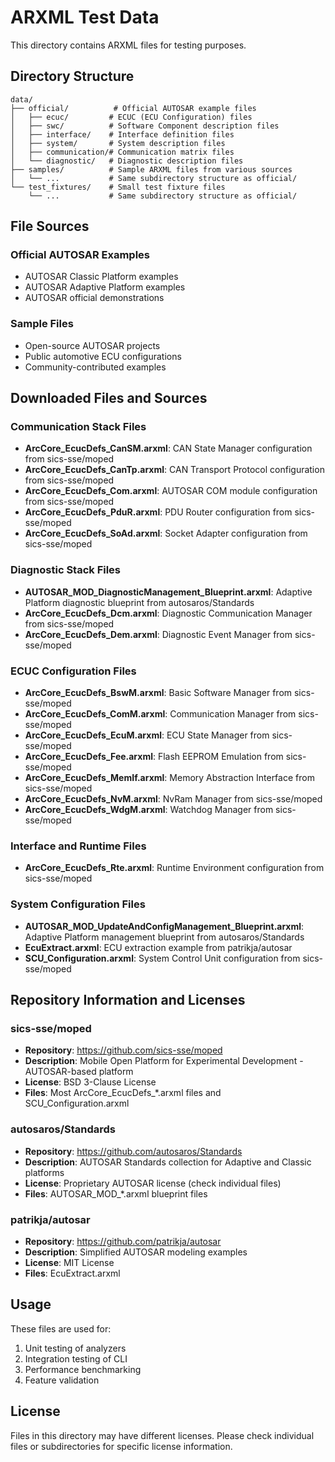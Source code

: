 # ARXML Test Data

This directory contains ARXML files for testing purposes.

## Directory Structure

```
data/
├── official/          # Official AUTOSAR example files
│   ├── ecuc/         # ECUC (ECU Configuration) files
│   ├── swc/          # Software Component description files
│   ├── interface/    # Interface definition files
│   ├── system/       # System description files
│   ├── communication/# Communication matrix files
│   └── diagnostic/   # Diagnostic description files
├── samples/          # Sample ARXML files from various sources
│   └── ...           # Same subdirectory structure as official/
└── test_fixtures/    # Small test fixture files
    └── ...           # Same subdirectory structure as official/
```

## File Sources

### Official AUTOSAR Examples
- AUTOSAR Classic Platform examples
- AUTOSAR Adaptive Platform examples 
- AUTOSAR official demonstrations

### Sample Files
- Open-source AUTOSAR projects
- Public automotive ECU configurations
- Community-contributed examples

## Downloaded Files and Sources

### Communication Stack Files
- **ArcCore_EcucDefs_CanSM.arxml**: CAN State Manager configuration from sics-sse/moped
- **ArcCore_EcucDefs_CanTp.arxml**: CAN Transport Protocol configuration from sics-sse/moped
- **ArcCore_EcucDefs_Com.arxml**: AUTOSAR COM module configuration from sics-sse/moped
- **ArcCore_EcucDefs_PduR.arxml**: PDU Router configuration from sics-sse/moped
- **ArcCore_EcucDefs_SoAd.arxml**: Socket Adapter configuration from sics-sse/moped

### Diagnostic Stack Files  
- **AUTOSAR_MOD_DiagnosticManagement_Blueprint.arxml**: Adaptive Platform diagnostic blueprint from autosaros/Standards
- **ArcCore_EcucDefs_Dcm.arxml**: Diagnostic Communication Manager from sics-sse/moped
- **ArcCore_EcucDefs_Dem.arxml**: Diagnostic Event Manager from sics-sse/moped

### ECUC Configuration Files
- **ArcCore_EcucDefs_BswM.arxml**: Basic Software Manager from sics-sse/moped
- **ArcCore_EcucDefs_ComM.arxml**: Communication Manager from sics-sse/moped  
- **ArcCore_EcucDefs_EcuM.arxml**: ECU State Manager from sics-sse/moped
- **ArcCore_EcucDefs_Fee.arxml**: Flash EEPROM Emulation from sics-sse/moped
- **ArcCore_EcucDefs_MemIf.arxml**: Memory Abstraction Interface from sics-sse/moped
- **ArcCore_EcucDefs_NvM.arxml**: NvRam Manager from sics-sse/moped
- **ArcCore_EcucDefs_WdgM.arxml**: Watchdog Manager from sics-sse/moped

### Interface and Runtime Files
- **ArcCore_EcucDefs_Rte.arxml**: Runtime Environment configuration from sics-sse/moped

### System Configuration Files
- **AUTOSAR_MOD_UpdateAndConfigManagement_Blueprint.arxml**: Adaptive Platform management blueprint from autosaros/Standards
- **EcuExtract.arxml**: ECU extraction example from patrikja/autosar
- **SCU_Configuration.arxml**: System Control Unit configuration from sics-sse/moped

## Repository Information and Licenses

### sics-sse/moped
- **Repository**: https://github.com/sics-sse/moped
- **Description**: Mobile Open Platform for Experimental Development - AUTOSAR-based platform
- **License**: BSD 3-Clause License
- **Files**: Most ArcCore_EcucDefs_*.arxml files and SCU_Configuration.arxml

### autosaros/Standards  
- **Repository**: https://github.com/autosaros/Standards
- **Description**: AUTOSAR Standards collection for Adaptive and Classic platforms
- **License**: Proprietary AUTOSAR license (check individual files)
- **Files**: AUTOSAR_MOD_*.arxml blueprint files

### patrikja/autosar
- **Repository**: https://github.com/patrikja/autosar  
- **Description**: Simplified AUTOSAR modeling examples
- **License**: MIT License
- **Files**: EcuExtract.arxml

## Usage

These files are used for:
1. Unit testing of analyzers
2. Integration testing of CLI
3. Performance benchmarking
4. Feature validation

## License

Files in this directory may have different licenses. Please check individual files or subdirectories for specific license information.